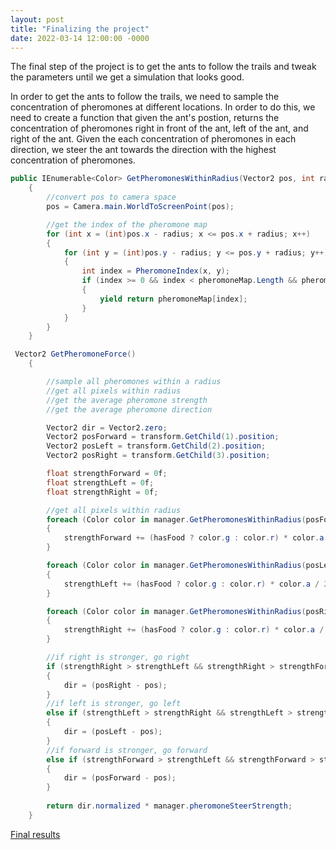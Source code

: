 ```yaml
---
layout: post
title: "Finalizing the project"
date: 2022-03-14 12:00:00 -0000
---
```


The final step of the project is to get the ants to follow the trails 
and tweak the parameters until we get a simulation that looks good.

In order to get the ants to follow the trails, we need to sample the 
concentration of pheromones at different locations. In order to do this,
we need to create a function that given the ant's postion, returns the 
concentration of pheromones right in front of the ant, left of the ant,
and right of the ant. Given the each concentration of pheromones in 
each direction, we steer the ant towards the direction with the highest
concentration of pheromones.

```c#
public IEnumerable<Color> GetPheromonesWithinRadius(Vector2 pos, int radius)
    {
        //convert pos to camera space
        pos = Camera.main.WorldToScreenPoint(pos);

        //get the index of the pheromone map
        for (int x = (int)pos.x - radius; x <= pos.x + radius; x++)
        {
            for (int y = (int)pos.y - radius; y <= pos.y + radius; y++)
            {
                int index = PheromoneIndex(x, y);
                if (index >= 0 && index < pheromoneMap.Length && pheromoneMap[index].a > pheromoneDespawnThreshold)
                {
                    yield return pheromoneMap[index];
                }
            }
        }
    }
```

```c#
 Vector2 GetPheromoneForce()
    {

        //sample all pheromones within a radius
        //get all pixels within radius
        //get the average pheromone strength
        //get the average pheromone direction

        Vector2 dir = Vector2.zero;
        Vector2 posForward = transform.GetChild(1).position;
        Vector2 posLeft = transform.GetChild(2).position;
        Vector2 posRight = transform.GetChild(3).position;

        float strengthForward = 0f;
        float strengthLeft = 0f;
        float strengthRight = 0f;

        //get all pixels within radius
        foreach (Color color in manager.GetPheromonesWithinRadius(posForward, manager.sampleRadius))
        {
            strengthForward += (hasFood ? color.g : color.r) * color.a / 255;
        }

        foreach (Color color in manager.GetPheromonesWithinRadius(posLeft, manager.sampleRadius))
        {
            strengthLeft += (hasFood ? color.g : color.r) * color.a / 255;
        }

        foreach (Color color in manager.GetPheromonesWithinRadius(posRight, manager.sampleRadius))
        {
            strengthRight += (hasFood ? color.g : color.r) * color.a / 255;
        }

        //if right is stronger, go right
        if (strengthRight > strengthLeft && strengthRight > strengthForward)
        {
            dir = (posRight - pos);
        }
        //if left is stronger, go left
        else if (strengthLeft > strengthRight && strengthLeft > strengthForward)
        {
            dir = (posLeft - pos);
        }
        //if forward is stronger, go forward
        else if (strengthForward > strengthLeft && strengthForward > strengthRight)
        {
            dir = (posForward - pos);
        }
       
        return dir.normalized * manager.pheromoneSteerStrength;
    }
```

[Final results](https://youtu.be/OpUZZdKfxb4)

